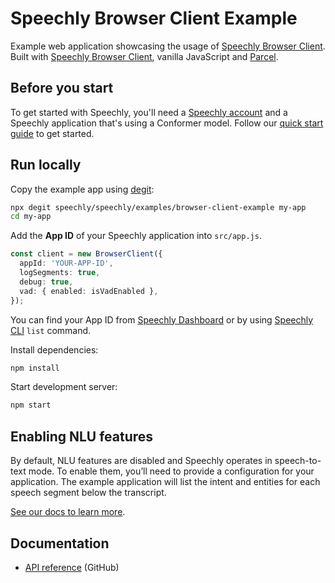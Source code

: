# Speechly Browser Client Example

Example web application showcasing the usage of [Speechly Browser Client](https://github.com/speechly/speechly/tree/main/libraries/browser-client). Built with [Speechly Browser Client](https://github.com/speechly/speechly/tree/main/libraries/browser-client), vanilla JavaScript and [Parcel](https://parceljs.org/).

## Before you start

To get started with Speechly, you'll need a [Speechly account](https://api.speechly.com/dashboard/) and a Speechly application that's using a Conformer model. Follow our [quick start guide](https://docs.speechly.com/basics/getting-started) to get started.

## Run locally

Copy the example app using [degit](https://github.com/Rich-Harris/degit):

```bash
npx degit speechly/speechly/examples/browser-client-example my-app
cd my-app
```

Add the **App ID** of your Speechly application into `src/app.js`.

```ts
const client = new BrowserClient({
  appId: 'YOUR-APP-ID',
  logSegments: true,
  debug: true,
  vad: { enabled: isVadEnabled },
});
```

You can find your App ID from [Speechly Dashboard](https://api.speechly.com/dashboard/) or by using [Speechly CLI](https://docs.speechly.com/features/cli) `list` command.

Install dependencies: 

```bash
npm install
```

Start development server:

```bash
npm start
```

## Enabling NLU features

By default, NLU features are disabled and Speechly operates in speech-to-text mode. To enable them, you’ll need to provide a configuration for your application. The example application will list the intent and entities for each speech segment below the transcript.

[See our docs to learn more](https://docs.speechly.com/features/intents-entities).

## Documentation

- [API reference](https://github.com/speechly/speechly/blob/main/libraries/browser-client/docs/classes/client.BrowserClient.md) (GitHub)
